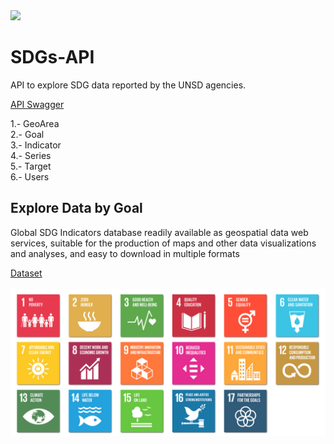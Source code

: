 <img src="https://ago-item-storage.s3.us-east-1.amazonaws.com/0da7e274ca5c4bf2b54629603cb99a99/Banner-graphic.png?X-Amz-Security-Token=IQoJb3JpZ2luX2VjEDgaCXVzLWVhc3QtMSJHMEUCID0iUMlBjLk4lnAsL2VkCuPEKSVWXJ2sUaJJP1%2FOkLTqAiEAjjwO0pq29xpI1VJWCTN3FfJHO48HiMLOMrC3rUj%2FLf0qvQMI8P%2F%2F%2F%2F%2F%2F%2F%2F%2F%2FARAAGgw2MDQ3NTgxMDI2NjUiDFTc4AmDpGq%2BfInFQyqRAzso6R46HarLN%2B6yyKJFMRzjUGDWV6gnhwjUu6wfND0XgPasshJ2LVmRffhpi8XAQGr%2Bq%2BaygKEIZ7gvSEJLPZbigzD2jfe7sk0Uwxa%2FDXL%2BI9W13TXNBSCt6WIpGqsPzA0tykQ7Jzikk7p3%2BCHvq40bu3lLWCX2Fm4G6Wy2V%2BWZl2Q%2FZNSRdkVTwfveP%2FRi55haf56jWI6T4n2%2FSLcfBOlUye7CRJRE0Qn2hmiETMnL53tb999Qp9d7jIe%2BeoY6vVpbeeurUS%2BsXzgU%2BLkCtgWuxcX2uGvqUoAYb9D2qEANQrFwv2fsUi%2FTm0YKuefISHIX8f58D4W%2BV%2Fkq02XNsfjpkH3Sf3HtqylYV0NxwUAAMElM2U%2FPyzsjpfQ2K7tSVGh5MJdMH6aWtUCxMDxClNN0rYiukoiKyk5%2FFkTdRJa9J11ydlXp8Tuzgq0Va%2F3VQzM3ZV3n%2B%2BbGfzdeR4JEvmQQKprZDuHwrRdyN%2FsK6a1GPRyBh57XuWNRiN5RtpEGUjoXiSgkYY6BVVsOg74CLiS8MNOAgfkFOusBFSnlg1V78XEtqKAeGpWTCUTwReU8zxZBZi8EHmq9lI9iVbUVjSNbiZIuRu6CKWTVZWAcZmQHZAaZaxWQQFRWQ9fG1quSKryaTJfggpMSOb7aX8UwOsHEZ9FpyWO%2FDHcAICSV%2Bm28fN7y%2B91WbA3qFeDFzV70Luz7HB6JIgL9b1cCrJzxKRiaBH7Yo0Pjj%2BuHX0UdMzWUVXqeGXxTFIbhUujJRh1LQ5yQqfqhQyIJNv9IDsHkf9nq5JIqBcDrvcWfzbxRaRz7RDK6DfO0kc%2FJaHzQdqvc2aghEBMiLCv1FogbvIWXUCP1bhfCAQ%3D%3D&X-Amz-Algorithm=AWS4-HMAC-SHA256&X-Amz-Date=20200728T161338Z&X-Amz-SignedHeaders=host&X-Amz-Expires=300&X-Amz-Credential=ASIAYZTTEKKEYRTLMFBT%2F20200728%2Fus-east-1%2Fs3%2Faws4_request&X-Amz-Signature=74d56f542aa03cc31cf2b4bbb3fbc0804ae4ad67374a68ac044ef252d1a8c00e">

# SDGs-API
API to explore SDG data reported by the UNSD agencies. </br>

<a href="https://unstats.un.org/SDGAPI/swagger/">API Swagger</a>

1.- GeoArea <br>
2.- Goal <br>
3.- Indicator<br>
4.- Series <br>
5.- Target <br>
6.- Users <br>

<section style="background-color:transparent;" id="ember84" class="layout-section ember-view"><div class="container  ">
    <div id="ember86" class="bs-row row ember-view">  <div id="ember88" class="col-sm-12 ember-view">  <div id="ember89" class="markdown-card ember-view">  

<div class="container-fluid" id="catalog">
<h1 class="sdg-section-title">Explore Data by Goal</h1>
<p class="sdg-section-sub-text text-center">Global SDG Indicators database readily available as geospatial data web services, suitable for the production of maps and other data visualizations and analyses, and easy to download in multiple formats 
</p>
</div>
<a href="http://www.sdg.org/search?collection=Dataset">Dataset</a> <br><br>
<img src="https://github.com/Praexor/SDGs-API/blob/master/sdgs.png">
